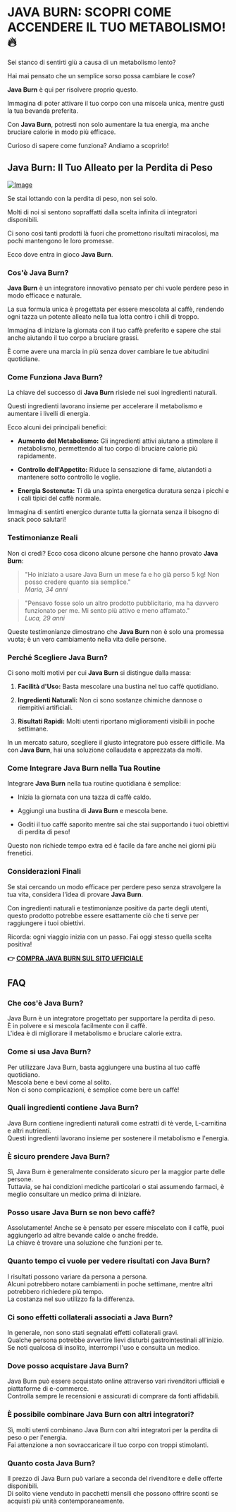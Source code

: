 # JAVA BURN: SCOPRI COME ACCENDERE IL TUO METABOLISMO! 🔥

Sei stanco di sentirti giù a causa di un metabolismo lento? 

Hai mai pensato che un semplice sorso possa cambiare le cose? 

**Java Burn** è qui per risolvere proprio questo. 

Immagina di poter attivare il tuo corpo con una miscela unica, mentre gusti la tua bevanda preferita. 

Con **Java Burn**, potresti non solo aumentare la tua energia, ma anche bruciare calorie in modo più efficace. 

Curioso di sapere come funziona? Andiamo a scoprirlo!

## Java Burn: Il Tuo Alleato per la Perdita di Peso

[![Image](https://morningcoffeeritual.net/images/javaburn-products.png)](https://gchaffi.com/4rCJCAs5)

Se stai lottando con la perdita di peso, non sei solo. 

Molti di noi si sentono sopraffatti dalla scelta infinita di integratori disponibili.

Ci sono così tanti prodotti là fuori che promettono risultati miracolosi, ma pochi mantengono le loro promesse.

Ecco dove entra in gioco **Java Burn**.

### Cos'è Java Burn?

**Java Burn** è un integratore innovativo pensato per chi vuole perdere peso in modo efficace e naturale. 

La sua formula unica è progettata per essere mescolata al caffè, rendendo ogni tazza un potente alleato nella tua lotta contro i chili di troppo.

Immagina di iniziare la giornata con il tuo caffè preferito e sapere che stai anche aiutando il tuo corpo a bruciare grassi. 

È come avere una marcia in più senza dover cambiare le tue abitudini quotidiane.

### Come Funziona Java Burn?

La chiave del successo di **Java Burn** risiede nei suoi ingredienti naturali. 

Questi ingredienti lavorano insieme per accelerare il metabolismo e aumentare i livelli di energia. 

Ecco alcuni dei principali benefici:

- **Aumento del Metabolismo:** Gli ingredienti attivi aiutano a stimolare il metabolismo, permettendo al tuo corpo di bruciare calorie più rapidamente.
  
- **Controllo dell'Appetito:** Riduce la sensazione di fame, aiutandoti a mantenere sotto controllo le voglie.
  
- **Energia Sostenuta:** Ti dà una spinta energetica duratura senza i picchi e i cali tipici del caffè normale.

Immagina di sentirti energico durante tutta la giornata senza il bisogno di snack poco salutari!

### Testimonianze Reali

Non ci credi? Ecco cosa dicono alcune persone che hanno provato **Java Burn**:

> "Ho iniziato a usare Java Burn un mese fa e ho già perso 5 kg! Non posso credere quanto sia semplice."  
> *Maria, 34 anni*

> "Pensavo fosse solo un altro prodotto pubblicitario, ma ha davvero funzionato per me. Mi sento più attivo e meno affamato."  
> *Luca, 29 anni*

Queste testimonianze dimostrano che **Java Burn** non è solo una promessa vuota; è un vero cambiamento nella vita delle persone.

### Perché Scegliere Java Burn?

Ci sono molti motivi per cui **Java Burn** si distingue dalla massa:

1. **Facilità d'Uso:** Basta mescolare una bustina nel tuo caffè quotidiano.
   
2. **Ingredienti Naturali:** Non ci sono sostanze chimiche dannose o riempitivi artificiali.
   
3. **Risultati Rapidi:** Molti utenti riportano miglioramenti visibili in poche settimane.

In un mercato saturo, scegliere il giusto integratore può essere difficile. Ma con **Java Burn**, hai una soluzione collaudata e apprezzata da molti.

### Come Integrare Java Burn nella Tua Routine

Integrare **Java Burn** nella tua routine quotidiana è semplice:

- Inizia la giornata con una tazza di caffè caldo.
  
- Aggiungi una bustina di **Java Burn** e mescola bene.
  
- Goditi il tuo caffè saporito mentre sai che stai supportando i tuoi obiettivi di perdita di peso!

Questo non richiede tempo extra ed è facile da fare anche nei giorni più frenetici.

### Considerazioni Finali

Se stai cercando un modo efficace per perdere peso senza stravolgere la tua vita, considera l'idea di provare **Java Burn**.

Con ingredienti naturali e testimonianze positive da parte degli utenti, questo prodotto potrebbe essere esattamente ciò che ti serve per raggiungere i tuoi obiettivi.

Ricorda: ogni viaggio inizia con un passo. Fai oggi stesso quella scelta positiva!



**👉 [COMPRA JAVA BURN SUL SITO UFFICIALE](https://gchaffi.com/4rCJCAs5)**

## FAQ

### Che cos'è Java Burn?

Java Burn è un integratore progettato per supportare la perdita di peso.  
È in polvere e si mescola facilmente con il caffè.  
L'idea è di migliorare il metabolismo e bruciare calorie extra.

### Come si usa Java Burn?

Per utilizzare Java Burn, basta aggiungere una bustina al tuo caffè quotidiano.  
Mescola bene e bevi come al solito.  
Non ci sono complicazioni, è semplice come bere un caffè!

### Quali ingredienti contiene Java Burn?

Java Burn contiene ingredienti naturali come estratti di tè verde, L-carnitina e altri nutrienti.  
Questi ingredienti lavorano insieme per sostenere il metabolismo e l'energia.

### È sicuro prendere Java Burn?

Sì, Java Burn è generalmente considerato sicuro per la maggior parte delle persone.  
Tuttavia, se hai condizioni mediche particolari o stai assumendo farmaci, è meglio consultare un medico prima di iniziare.

### Posso usare Java Burn se non bevo caffè?

Assolutamente! Anche se è pensato per essere miscelato con il caffè, puoi aggiungerlo ad altre bevande calde o anche fredde.  
La chiave è trovare una soluzione che funzioni per te.

### Quanto tempo ci vuole per vedere risultati con Java Burn?

I risultati possono variare da persona a persona.  
Alcuni potrebbero notare cambiamenti in poche settimane, mentre altri potrebbero richiedere più tempo.  
La costanza nel suo utilizzo fa la differenza.

### Ci sono effetti collaterali associati a Java Burn?

In generale, non sono stati segnalati effetti collaterali gravi.  
Qualche persona potrebbe avvertire lievi disturbi gastrointestinali all'inizio.  
Se noti qualcosa di insolito, interrompi l'uso e consulta un medico.

### Dove posso acquistare Java Burn?

Java Burn può essere acquistato online attraverso vari rivenditori ufficiali e piattaforme di e-commerce.  
Controlla sempre le recensioni e assicurati di comprare da fonti affidabili.

### È possibile combinare Java Burn con altri integratori?

Sì, molti utenti combinano Java Burn con altri integratori per la perdita di peso o per l'energia.  
Fai attenzione a non sovraccaricare il tuo corpo con troppi stimolanti.

### Quanto costa Java Burn? 

Il prezzo di Java Burn può variare a seconda del rivenditore e delle offerte disponibili.  
Di solito viene venduto in pacchetti mensili che possono offrire sconti se acquisti più unità contemporaneamente.